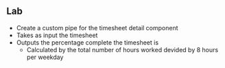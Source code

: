 ## Lab

* Create a custom pipe for the timesheet detail component
* Takes as input the timesheet
* Outputs the percentage complete the timesheet is
    * Calculated by the total number of hours worked devided by 8 hours per weekday
